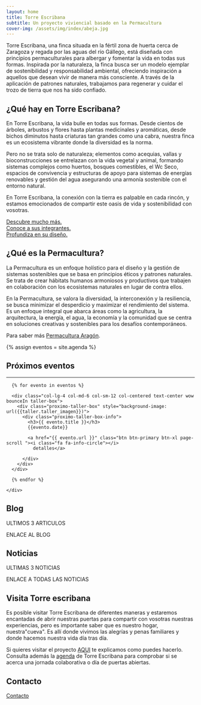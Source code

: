 ```yaml
---
layout: home
title: Torre Escribana
subtitle: Un proyecto viviencial basado en la Permacultura
cover-img: /assets/img/index/abeja.jpg
---
```


Torre Escribana, una finca situada en la fértil zona de huerta cerca de Zaragoza y regada por las aguas del río Gállego, está diseñada con principios permaculturales para albergar y fomentar la vida en todas sus formas. Inspirada por la naturaleza, la finca busca ser un modelo ejemplar de sostenibilidad y responsabilidad ambiental, ofreciendo inspiración a aquellos que desean vivir de manera más consciente. A través de la aplicación de patrones naturales, trabajamos para regenerar y cuidar el trozo de tierra que nos ha sido confiado.

## ¿Qué hay en Torre Escribana?


En Torre Escribana, la vida bulle en todas sus formas. Desde cientos de árboles, arbustos y flores hasta plantas medicinales y aromáticas, desde bichos diminutos hasta criaturas tan grandes como una cabra, nuestra finca es un ecosistema vibrante donde la diversidad es la norma.

Pero no se trata solo de naturaleza; elementos como acequias, vallas y bioconstrucciones se entrelazan con la vida vegetal y animal, formando sistemas complejos como huertos, bosques comestibles, el Wc Seco, espacios de convivencia y estructuras de apoyo para sistemas de energías renovables y gestión del agua asegurando una armonía sostenible con el entorno natural. 
 
En Torre Escribana, la conexión con la tierra es palpable en cada rincón, y estamos emocionados de compartir este oasis de vida y sostenibilidad con vosotras.


[Descubre mucho más.](/proyecto/)  
[Conoce a sus integrantes.](/nosotras/)  
[Profundiza en su diseño.](/diseno/)


## ¿Qué es la Permacultura?

La Permacultura es un enfoque holístico para el diseño y la gestión de sistemas sostenibles que se basa en principios éticos y patrones naturales. Se trata de crear hábitats humanos armoniosos y productivos que trabajen en colaboración con los ecosistemas naturales en lugar de contra ellos.

En la Permacultura, se valora la diversidad, la interconexión y la resiliencia, se busca minimizar el desperdicio y maximizar el rendimiento del sistema. Es un enfoque integral que abarca áreas como la agricultura, la arquitectura, la energía, el agua, la economía y la comunidad que se centra en soluciones creativas y sostenibles para los desafíos contemporáneos.
 
<p>Para saber más <a href="http://www.permaculturaaragon.org/" target="_blank">Permacultura Aragón</a>.</p>




{% assign eventos = site.agenda %}
<section>
  <div class="container">
    <div class="row">
      <div class="col-lg-12 text-center">
        <h2 class="section-heading">Próximos eventos</h2>
        <hr class="primary">
      </div>
    </div>
  </div>
  <div class="container-fluid">
    <div class="row row-centered">

      {% for evento in eventos %}

      <div class="col-lg-4 col-md-6 col-sm-12 col-centered text-center wow bounceIn taller-box">
        <div class="proximo-taller-box" style="background-image: url({{taller.taller_imagen}})">
          <div class="proximo-taller-box-info">
            <h3>{{ evento.title }}</h3>
            {{evento.date}}

            <a href="{{ evento.url }}" class="btn btn-primary btn-xl page-scroll "><i class="fa fa-info-circle"></i>
              detalles</a>

          </div>
        </div>
      </div>

      {% endfor %}

    </div>
  </div>
</section>

## Blog

ULTIMOS 3 ARTICULOS

ENLACE AL BLOG

## Noticias

ULTIMAS 3 NOTICIAS

ENLACE A TODAS LAS NOTICIAS

## Visita Torre escribana

Es posible visitar Torre Escribana de diferentes maneras y estaremos encantadas de abrir nuestras puertas para compartir con vosotras nuestras experiencias, pero es importante saber que es nuestro hogar, nuestra"cueva". Es allí donde vivimos las alegrías y penas familiares y donde hacemos nuestra vida día tras día.

Si quieres visitar el proyecto [AQUI](/visitas/) te explicamos como puedes hacerlo. Consulta además la [agenda](/agenda/) de Torre Escribana para comprobar si se acerca una jornada colaborativa o día de puertas abiertas.


## Contacto

[Contacto](/contacto/)
